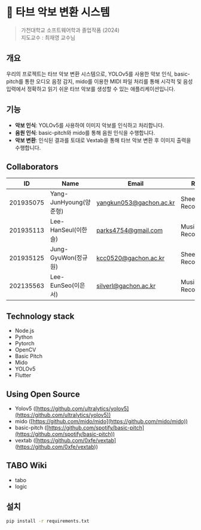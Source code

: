 # 🎵 타브 악보 변환 시스템

> 가천대학교 소프트웨어학과 졸업작품 (2024)  
> 지도교수 : 최재영 교수님

## 개요

우리의 프로젝트는 타브 악보 변환 시스템으로, YOLOv5를 사용한 악보 인식, basic-pitch를 통한 오디오 음정 감지, mido를 이용한 MIDI 파일 처리를 통해 시각적 및 음성 입력에서 정확하고 읽기 쉬운 타브 악보를 생성할 수 있는 애플리케이션입니다.

## 기능

- **악보 인식**: YOLOv5를 사용하여 이미지 악보를 인식하고 처리합니다.
- **음원 인식**: basic-pitch와 mido를 통해 음원 인식을 수행합니다.
- **악보 변환**: 인식된 결과를 토대로 Vextab을 통해 타브 악보 변환 후 이미지 출력을 수행합니다.

## Collaborators

| ID        | Name             | Email                | Role                |
|-----------|------------------|----------------------|----------------------|
| 201935075 | Yang-JunHyoung(양준형) | yangkun053@gachon.ac.kr | Sheet Recognition  |
| 201935113 | Lee-HanSeul(이한슬) | parks4754@gmail.com  | Music Recognition  |
| 201935125 | Jung-GyuWon(정규원) | kcc0520@gachon.ac.kr  | Sheet Recognition  |
| 202135563 | Lee-EunSeo(이은서) | silverl@gachon.ac.kr | Music Recognition  |

## Technology stack

- Node.js
- Python
- Pytorch
- OpenCV
- Basic Pitch
- Mido
- YOLOv5
- Flutter

## Using Open Source

- Yolov5 ([https://github.com/ultralytics/yolov5](https://github.com/ultralytics/yolov5))
- mido ([https://github.com/mido/mido](https://github.com/mido/mido))
- basic-pitch ([https://github.com/spotify/basic-pitch](https://github.com/spotify/basic-pitch))
- vextab ([https://github.com/0xfe/vextab] (https://github.com/0xfe/vextab))

## TABO Wiki
- tabo
- logic

## 설치

```bash
pip install -r requirements.txt


